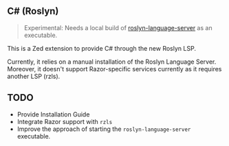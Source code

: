 ## C# (Roslyn)

> Experimental: Needs a local build of [roslyn-language-server](https://github.com/SofusA/roslyn-language-server) as an executable.

This is a Zed extension to provide C# through the new Roslyn LSP.

Currently, it relies on a manual installation of the Roslyn Language Server.
Moreover, it doesn't support Razor-specific services currently as it requires another LSP (rzls).

## TODO

- Provide Installation Guide
- Integrate Razor support with `rzls`
- Improve the approach of starting the `roslyn-language-server` executable.
